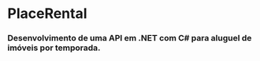 # PlaceRental

### Desenvolvimento de uma API em .NET com C# para aluguel de imóveis por temporada. 
